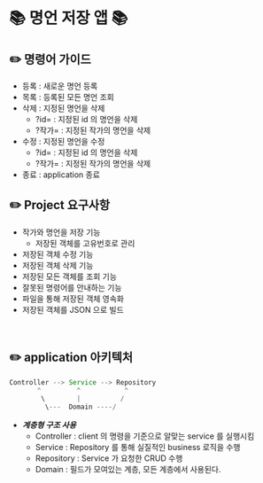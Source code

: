 # 📚 명언 저장 앱 📚

## ✏️ 명령어 가이드

- 등록 : 새로운 명언 등록
- 목록 : 등록된 모든 명언 조회
- 삭제 : 지정된 명언을 삭제
  - ?id= : 지정된 id 의 명언을 삭제
  - ?작가= : 지정된 작가의 명언을 삭제
- 수정 : 지정된 명언을 수정
  - ?id= : 지정된 id 의 명언을 삭제
  - ?작가= : 지정된 작가의 명언을 삭제
- 종료 : application 종료

## ✏️ Project 요구사항

- 작가와 명언을 저장 기능
    - 저장된 객체를 고유번호로 관리
- 저장된 객체 수정 기능
- 저장된 객체 삭제 기능
- 저장된 모든 객체를 조회 기능
- 잘못된 명령어를 안내하는 기능
- 파일을 통해 저장된 객체 영속화
- 저장된 객체를 JSON 으로 빌드

<br>

## ✏️ application  아키텍처

```java
Controller --> Service --> Repository
       ^         ^           ^
        \        |          /
         \---  Domain ----/
```

- ***계층형 구조 사용***
    - Controller : client 의 명령을 기준으로 알맞는 service 를 실행시킴
    - Service : Repository 를 통해 실질적인 business 로직을 수행
    - Repository : Service 가 요청한 CRUD 수행
    - Domain : 필드가 모여있는 계층, 모든 계층에서 사용된다.